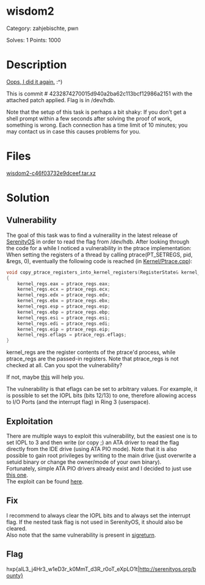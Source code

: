 # wisdom2
Category: zahjebischte, pwn

Solves: 1
Points: 1000

# Description
[Oops, I did it again.](https://2019.ctf.link/internal/challenge/1fef0346-a1de-4aa4-8df9-2d18229c6dbb/) :^)

This is commit # 4232874270015d940a2ba62c113bcf12986a2151 with the attached patch applied. Flag is in /dev/hdb.

Note that the setup of this task is perhaps a bit shaky: If you don’t get a shell prompt within a few seconds after solving the proof of work, something is wrong. Each connection has a time limit of 10 minutes; you may contact us in case this causes problems for you.

# Files
[wisdom2-c46f03732e9dceef.tar.xz](https://2020.ctf.link/assets/files/wisdom2-c46f03732e9dceef.tar.xz)

# Solution
## Vulnerability
The goal of this task was to find a vulneraility in the latest release of [SerenityOS](http://serenityos.org) in order to read the flag from /dev/hdb. After looking through the code for a while I noticed a vulnerability in the ptrace implementation:
When setting the registers of a thread by calling ptrace(PT\_SETREGS, pid, &regs, 0), eventually the following code is reached (in [Kernel/Ptrace.cpp](https://github.com/SerenityOS/serenity/blob/2dfe5751f35d0067747c6615bf139871cc105fa6/Kernel/Ptrace.cpp#L175)):
```C++
void copy_ptrace_registers_into_kernel_registers(RegisterState& kernel_regs, const PtraceRegisters& ptrace_regs)
{
    kernel_regs.eax = ptrace_regs.eax;
    kernel_regs.ecx = ptrace_regs.ecx;
    kernel_regs.edx = ptrace_regs.edx;
    kernel_regs.ebx = ptrace_regs.ebx;
    kernel_regs.esp = ptrace_regs.esp;
    kernel_regs.ebp = ptrace_regs.ebp;
    kernel_regs.esi = ptrace_regs.esi;
    kernel_regs.edi = ptrace_regs.edi;
    kernel_regs.eip = ptrace_regs.eip;
    kernel_regs.eflags = ptrace_regs.eflags;
}
```
kernel\_regs are the register contents of the ptrace'd process, while ptrace\_regs are the passed-in registers. Note that ptrace\_regs is not checked at all. Can you spot the vulnerability?

If not, maybe [this](https://en.wikipedia.org/wiki/FLAGS_register) will help you.

The vulnerability is that eflags can be set to arbitrary values. For example, it is possible to set the IOPL bits (bits 12/13) to one, therefore allowing access to I/O Ports (and the interrupt flag) in Ring 3 (userspace).

## Exploitation
There are multiple ways to exploit this vulnerability, but the easiest one is to set IOPL to 3 and then write (or copy ;) an ATA driver to read the flag directly from the IDE drive (using ATA PIO mode). Note that it is also possible to gain root privileges by writing to the main drive (just overwrite a setuid binary or change the owner/mode of your own binary).  
Fortunately, simple ATA PIO drivers already exist and I decided to just use [this one](https://github.com/dhavalhirdhav/LearnOS/blob/fe764387c9f01bf67937adac13daace909e4093e/drivers/ata/ata.c).  
The exploit can be found [here](https://github.com/allesctf/writeups/blob/master/2020/hxpctf/wisdom2/exploit.c).

## Fix
I recommend to always clear the IOPL bits and to always set the interrupt flag. If the nested task flag is not used in SerenityOS, it should also be cleared.  
Also note that the same vulnerability is present in [sigreturn](https://github.com/SerenityOS/serenity/blob/2dfe5751f35d0067747c6615bf139871cc105fa6/Kernel/Syscalls/sigaction.cpp#L112).

## Flag
hxp{alL3\_j4Hr3\_w1eD3r\_k0MmT\_d3R\_r0oT\_eXpLO1t|http://serenityos.org/bounty}
